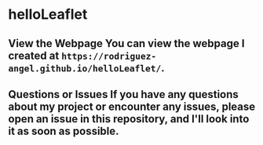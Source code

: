 # helloLeaflet

## View the Webpage You can view the webpage I created at `https://rodriguez-angel.github.io/helloLeaflet/`.

## Questions or Issues If you have any questions about my project or encounter any issues, please open an issue in this repository, and I'll look into it as soon as possible. 

